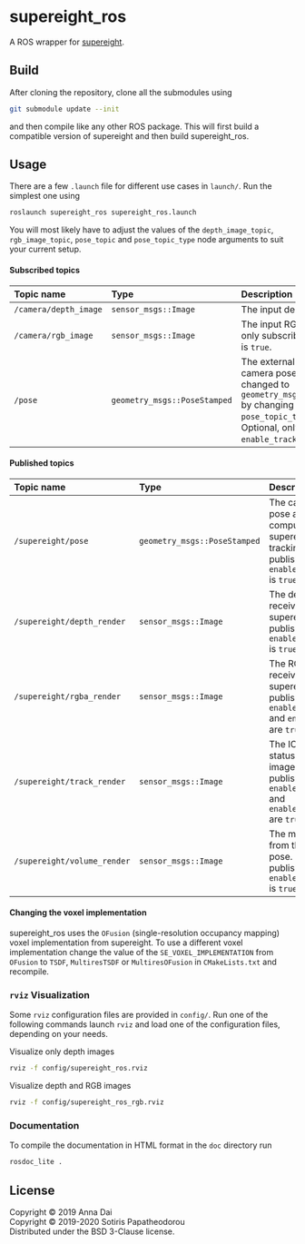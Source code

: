 <!-- SPDX-FileCopyrightText: 2019 Anna Dai -->
<!-- SPDX-FileCopyrightText: 2019-2020 Sotiris Papatheodorou -->
<!-- SPDX-License-Identifier: BSD-3-Clause -->

# supereight\_ros

A ROS wrapper for
[supereight](https://bitbucket.org/smartroboticslab/supereight-srl).



## Build

After cloning the repository, clone all the submodules using

``` bash
git submodule update --init
```

and then compile like any other ROS package. This will first build a compatible
version of supereight and then build supereight\_ros.



## Usage

There are a few `.launch` file for different use cases in `launch/`. Run the
simplest one using

``` bash
roslaunch supereight_ros supereight_ros.launch
```

You will most likely have to adjust the values of the `depth_image_topic`,
`rgb_image_topic`, `pose_topic` and `pose_topic_type` node arguments to suit
your current setup.

#### Subscribed topics

| Topic name            | Type                         | Description |
| :-------------------- | :--------------------------- | :---------- |
| `/camera/depth_image` | `sensor_msgs::Image`         | The input depth image. |
| `/camera/rgb_image`   | `sensor_msgs::Image`         | The input RGB image. Optional, only subscribed to if `enable_rgb` is `true`. |
| `/pose`               | `geometry_msgs::PoseStamped` | The external or ground truth camera pose. Its type can be changed to `geometry_msgs::TransformStamped` by changing the value of the `pose_topic_type` node argument. Optional, only subscribed to if `enable_tracking` is `false`. |

#### Published topics

| Topic name                  | Type                         | Description |
| :-------------------------- | :--------------------------- | :---------- |
| `/supereight/pose`          | `geometry_msgs::PoseStamped` | The camera pose as computed by supereight's ICP tracking. Only published if `enable_tracking` is `true`. |
| `/supereight/depth_render`  | `sensor_msgs::Image`         | The depth image received by supereight. Only published if `enable_rendering` is `true`. |
| `/supereight/rgba_render`   | `sensor_msgs::Image`         | The RGBA image received by supereight. Only published if both `enable_rendering` and `enable_rgb` are `true`. |
| `/supereight/track_render`  | `sensor_msgs::Image`         | The ICP tracking status as an image. Only published if both `enable_rendering` and `enable_tracking` are `true`. |
| `/supereight/volume_render` | `sensor_msgs::Image`         | The map render from the current pose. Only published if `enable_rendering` is `true`. |

#### Changing the voxel implementation
supereight\_ros uses the `OFusion` (single-resolution occupancy mapping) voxel
implementation from supereight. To use a different voxel implementation change
the value of the `SE_VOXEL_IMPLEMENTATION` from `OFusion` to `TSDF`,
`MultiresTSDF` or `MultiresOFusion` in `CMakeLists.txt` and recompile.

### `rviz` Visualization

Some `rviz` configuration files are provided in `config/`. Run one of the
following commands launch `rviz` and load one of the configuration files,
depending on your needs.

Visualize only depth images

``` bash
rviz -f config/supereight_ros.rviz
```

Visualize depth and RGB images

``` bash
rviz -f config/supereight_ros_rgb.rviz
```



### Documentation

To compile the documentation in HTML format in the `doc` directory run

``` bash
rosdoc_lite .
```


## License

Copyright © 2019 Anna Dai<br>
Copyright © 2019-2020 Sotiris Papatheodorou<br>
Distributed under the BSD 3-Clause license.

